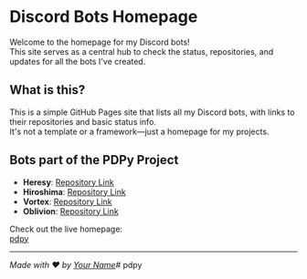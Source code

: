 # Discord Bots Homepage

Welcome to the homepage for my Discord bots!  
This site serves as a central hub to check the status, repositories, and updates for all the bots I've created.

## What is this?

This is a simple GitHub Pages site that lists all my Discord bots, with links to their repositories and basic status info.  
It's not a template or a framework—just a homepage for my projects.

## Bots part of the PDPy Project
- **Heresy**: [Repository Link](https://github.com/playfairs/heresy)
- **Hiroshima**: [Repository Link](https://github.com/playfairs/hiroshima)
- **Vortex**: [Repository Link](https://github.com/playfairs/vortex)
- **Oblivion**: [Repository Link](https://github.com/bevlynous/oblivion)

Check out the live homepage:  
[pdpy](https://pdpy.playfairs.cc)

---

*Made with ❤️ by [Your Name](https://github.com/playfairs)*# pdpy
